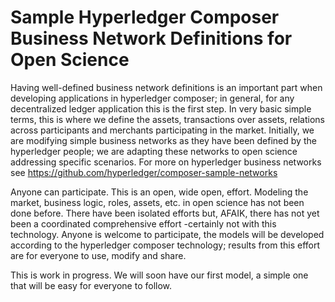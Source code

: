 # Sample Hyperledger Composer Business Network Definitions for Open Science 
Having well-defined business network definitions is an important part when developing applications in hyperledger composer; in general, for any decentralized ledger application this is the first step. In very basic simple terms, this is where we define the assets, transactions over assets, relations across participants and merchants participating in the market. Initially, we are modifying simple business networks as they have been defined by the hyperledger people; we are adapting these networks to open science addressing specific scenarios. For more on hyperledger business networks see https://github.com/hyperledger/composer-sample-networks

Anyone can participate. This is an open, wide open, effort. Modeling the market, business logic, roles, assets, etc. in open science has not been done before. There have been isolated efforts but, AFAIK, there has not yet been a coordinated comprehensive effort -certainly not with this technology. Anyone is welcome to participate, the models will be developed according to the hyperledger composer technology; results from this effort are for everyone to use, modify and share. 

This is work in progress. We will soon have our first model, a simple one that will be easy for everyone to follow.  

